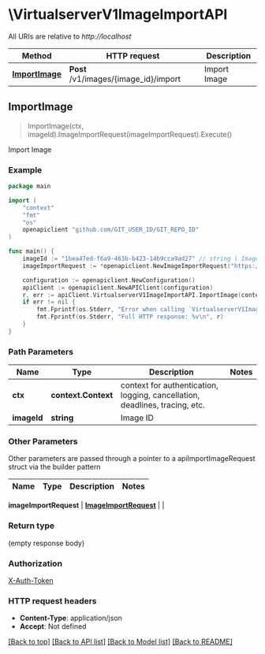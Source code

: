 # \VirtualserverV1ImageImportAPI

All URIs are relative to *http://localhost*

Method | HTTP request | Description
------------- | ------------- | -------------
[**ImportImage**](VirtualserverV1ImageImportAPI.md#ImportImage) | **Post** /v1/images/{image_id}/import | Import Image



## ImportImage

> ImportImage(ctx, imageId).ImageImportRequest(imageImportRequest).Execute()

Import Image



### Example

```go
package main

import (
	"context"
	"fmt"
	"os"
	openapiclient "github.com/GIT_USER_ID/GIT_REPO_ID"
)

func main() {
	imageId := "1bea47ed-f6a9-463b-b423-14b9cca9ad27" // string | Image ID
	imageImportRequest := *openapiclient.NewImageImportRequest("https://object-store.kr-west1.s.samsungsdscloud.com/8989447062e04a818baf9e073fd04fa7/bucket/object.qcow2") // ImageImportRequest | 

	configuration := openapiclient.NewConfiguration()
	apiClient := openapiclient.NewAPIClient(configuration)
	r, err := apiClient.VirtualserverV1ImageImportAPI.ImportImage(context.Background(), imageId).ImageImportRequest(imageImportRequest).Execute()
	if err != nil {
		fmt.Fprintf(os.Stderr, "Error when calling `VirtualserverV1ImageImportAPI.ImportImage``: %v\n", err)
		fmt.Fprintf(os.Stderr, "Full HTTP response: %v\n", r)
	}
}
```

### Path Parameters


Name | Type | Description  | Notes
------------- | ------------- | ------------- | -------------
**ctx** | **context.Context** | context for authentication, logging, cancellation, deadlines, tracing, etc.
**imageId** | **string** | Image ID | 

### Other Parameters

Other parameters are passed through a pointer to a apiImportImageRequest struct via the builder pattern


Name | Type | Description  | Notes
------------- | ------------- | ------------- | -------------

 **imageImportRequest** | [**ImageImportRequest**](ImageImportRequest.md) |  | 

### Return type

 (empty response body)

### Authorization

[X-Auth-Token](../README.md#X-Auth-Token)

### HTTP request headers

- **Content-Type**: application/json
- **Accept**: Not defined

[[Back to top]](#) [[Back to API list]](../README.md#documentation-for-api-endpoints)
[[Back to Model list]](../README.md#documentation-for-models)
[[Back to README]](../README.md)

